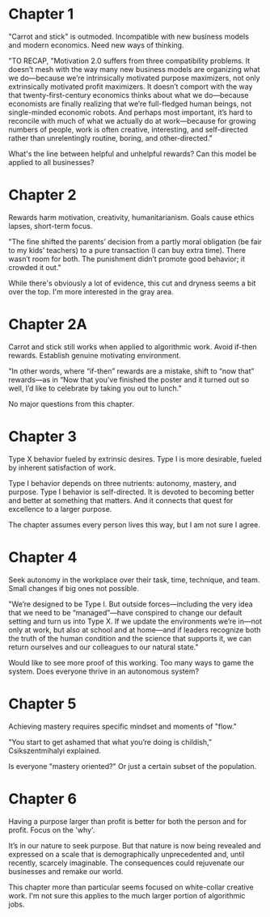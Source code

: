 # Chapter 1

"Carrot and stick" is outmoded. Incompatible with new business models and modern economics. Need new ways of thinking.

"TO RECAP, "Motivation 2.0 suffers from three compatibility problems. It doesn’t mesh with the way many new business models are organizing what we do—because we’re intrinsically motivated purpose maximizers, not only extrinsically motivated profit maximizers. It doesn’t comport with the way that twenty-first-century economics thinks about what we do—because economists are finally realizing that we’re full-fledged human beings, not single-minded economic robots. And perhaps most important, it’s hard to reconcile with much of what we actually do at work—because for growing numbers of people, work is often creative, interesting, and self-directed rather than unrelentingly routine, boring, and other-directed."

What's the line between helpful and unhelpful rewards? Can this model be applied to all businesses?

# Chapter 2

Rewards harm motivation, creativity, humanitarianism. Goals cause ethics lapses, short-term focus.

"The fine shifted the parents’ decision from a partly moral obligation (be fair to my kids’ teachers) to a pure transaction (I can buy extra time). There wasn’t room for both. The punishment didn’t promote good behavior; it crowded it out."

While there's obviously a lot of evidence, this cut and dryness seems a bit over the top. I'm more interested in the gray area.

# Chapter 2A

Carrot and stick still works when applied to algorithmic work. Avoid if-then rewards. Establish genuine motivating environment.

"In other words, where “if-then” rewards are a mistake, shift to “now that” rewards—as in “Now that you’ve finished the poster and it turned out so well, I’d like to celebrate by taking you out to lunch.”

No major questions from this chapter.

# Chapter 3

Type X behavior fueled by extrinsic desires. Type I is more desirable, fueled by inherent satisfaction of work.

Type I behavior depends on three nutrients: autonomy, mastery, and purpose. Type I behavior is self-directed. It is devoted to becoming better and better at something that matters. And it connects that quest for excellence to a larger purpose. 

The chapter assumes every person lives this way, but I am not sure I agree.

# Chapter 4

Seek autonomy in the workplace over their task, time, technique, and team. Small changes if big ones not possible.

"We’re designed to be Type I. But outside forces—including the very idea that we need to be “managed”—have conspired to change our default setting and turn us into Type X. If we update the environments we’re in—not only at work, but also at school and at home—and if leaders recognize both the truth of the human condition and the science that supports it, we can return ourselves and our colleagues to our natural state."

Would like to see more proof of this working. Too many ways to game the system. Does everyone thrive in an autonomous system?

# Chapter 5

Achieving mastery requires specific mindset and moments of "flow."

"You start to get ashamed that what you’re doing is childish,” Csikszentmihalyi explained.

Is everyone "mastery oriented?" Or just a certain subset of the population.

# Chapter 6

Having a purpose larger than profit is better for both the person and for profit. Focus on the 'why'.

It’s in our nature to seek purpose. But that nature is now being revealed and expressed on a scale that is demographically unprecedented and, until recently, scarcely imaginable. The consequences could rejuvenate our businesses and remake our world.

This chapter more than particular seems focused on white-collar creative work. I'm not sure this applies to the much larger portion of algorithmic jobs.
